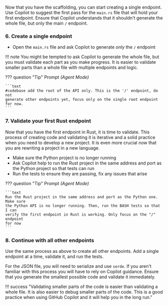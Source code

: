 Now that you have the scaffolding, you can start creating a single endpoint. Use Copilot to suggest the first pass for the `main.rs` file that will hold your first endpoint. Ensure that Copilot understands that it shouldn't generate the whole file, but only the main `/` endpoint.

### 6. Create a single endpoint

- Open the `main.rs` file and ask Copilot to generate *only* the `/` endpoint

!!! note
    You might be tempted to ask Copilot to generate the whole file, but you must validate each part as you make progress. It is easier to validate smaller parts than a whole file with multiple endpoints and logic.


??? question "Tip"
    Prompt *(Agent Mode)*

    ```text
    #codebase add the root of the API only. This is the '/' endpoint, do not
    generate other endpoints yet, focus only on the single root endpoint for now.
    ```


### 7. Validate your first Rust endpoint

Now that you have the first endpoint in Rust, it is time to validate. This process of creating code and validating it is iterative and a solid practice when you need to develop a new project. It is even more crucial now that you are rewriting a project in a new language.

- Make sure the Python project is no longer running
- Ask Copilot help to run the Rust project in the same address and port as the Python project so that tests can run
- Run the tests to ensure they are passing, fix any issues that arise

??? question "Tip"
    Prompt *(Agent Mode)*

    ```text
    Run the Rust project in the same address and port as the Python one. Make sure
    the Python API is no longer running. Then, run the BASH tests so that I can
    verify the first endpoint in Rust is working. Only focus on the "/" endpoint
    for now
    ```

### 8. Continue with all other endpoints

Use the same process as above to create all other endpoints. Add a single endpoint at a time, validate it, and run the tests.

For the JSON file, you will need to serialize and use `serde`. If you aren't familiar with this process you will have to rely on Copilot guidance. Ensure that you generate the smallest possible code and validate it immediately.

!!! success "Validating smaller parts of the code is easier than validating a whole file. It is also easier to debug smaller parts of the code. This is a good practice when using GitHub Copilot and it will help you in the long run."
